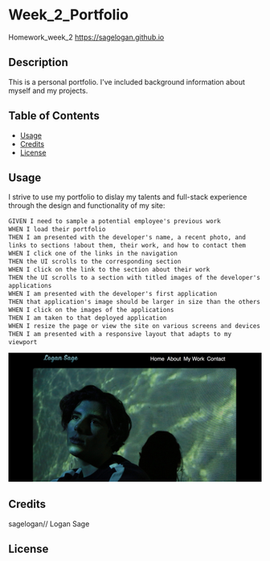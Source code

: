 # Week_2_Portfolio
Homework_week_2
https://sagelogan.github.io

## Description
This is a personal portfolio. I've included background information about myself and my projects.

## Table of Contents

* [Usage](#Usage)
* [Credits](#Credits)
* [License](#License)

## Usage

I strive to use my portfolio to dislay my talents and full-stack experience through the design and functionality of my site:
```
GIVEN I need to sample a potential employee's previous work
WHEN I load their portfolio
THEN I am presented with the developer's name, a recent photo, and links to sections !about them, their work, and how to contact them
WHEN I click one of the links in the navigation
THEN the UI scrolls to the corresponding section
WHEN I click on the link to the section about their work
THEN the UI scrolls to a section with titled images of the developer's applications
WHEN I am presented with the developer's first application
THEN that application's image should be larger in size than the others
WHEN I click on the images of the applications
THEN I am taken to that deployed application
WHEN I resize the page or view the site on various screens and devices
THEN I am presented with a responsive layout that adapts to my viewport
```

![sreenshot](./Assets/screen_shot.png)


## Credits

sagelogan// Logan Sage

## License

